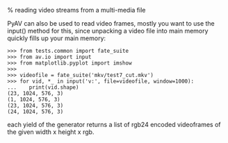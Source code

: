 % reading video streams from a multi-media file

 PyAV can also be used to read video frames, mostly you want to use the input() method for this, since unpacking a video file into main memory quickly fills up your main memory:

    >>> from tests.common import fate_suite
    >>> from av.io import input
    >>> from matplotlib.pyplot import imshow
    >>>
    >>> videofile = fate_suite('mkv/test7_cut.mkv')
    >>> for vid, *_ in input('v:', file=videofile, window=1000):
    ...    print(vid.shape)
    (23, 1024, 576, 3)
    (1, 1024, 576, 3)
    (23, 1024, 576, 3)
    (24, 1024, 576, 3)


 each yield of the generator returns a list of rgb24 encoded videoframes of the given width x height x rgb.

